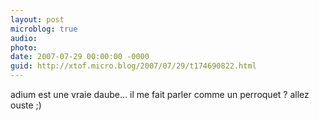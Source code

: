 ```yaml
---
layout: post
microblog: true
audio: 
photo: 
date: 2007-07-29 00:00:00 -0000
guid: http://xtof.micro.blog/2007/07/29/t174690822.html
---
```

adium est une vraie daube... il me fait parler comme un perroquet ? allez ouste ;)
